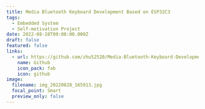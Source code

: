 ```yaml
---
title: Media Bluetooth Keyboard Development Based on ESP32C3
tags:
  - Embedded System
  - Self-motivation Project
date: 2022-08-28T09:08:00.000Z
draft: false
featured: false
links:
  - url: https://github.com/zhu52520/Media-Bluetooth-Keyboard-Development-Based-on-ESP32C3
    name: Github
    icon_pack: fab
    icon: github
image:
  filename: img_20220828_165913.jpg
  focal_point: Smart
  preview_only: false
---
```

